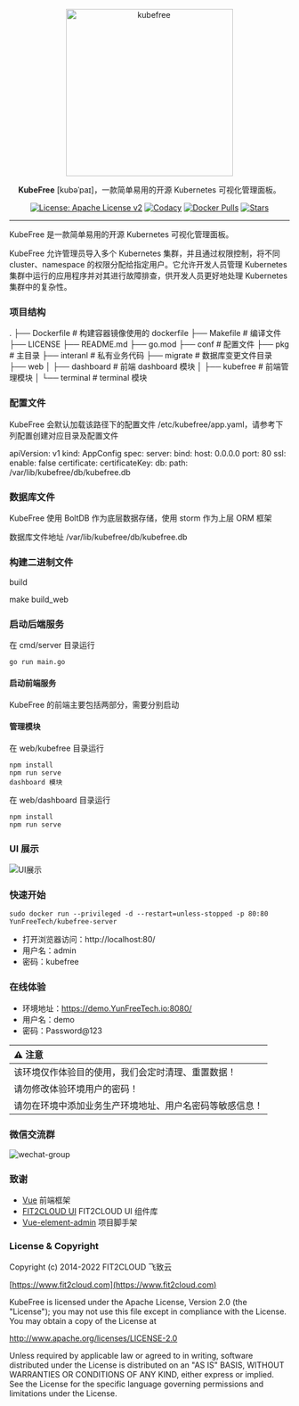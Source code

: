 <p align="center"><a href="https://YunFreeTech.io"><img src="https://YunFreeTech.oss-cn-beijing.aliyuncs.com/kubefree/img/logo-red.png" alt="kubefree" width="300" /></a></p>
<P align="center"><b>KubeFree</b> [kubəˈpaɪ]，一款简单易用的开源 Kubernetes 可视化管理面板。</P>
<p align="center">
  <a href="http://www.apache.org/licenses/LICENSE-2.0"><img src="https://img.shields.io/github/license/YunFreeTech/kubefree?color=%231890FF&style=flat-square" alt="License: Apache License v2"></a>
  <a href="https://app.codacy.com/gh/YunFreeTech/kubefree?utm_source=github.com&utm_medium=referral&utm_content=YunFreeTech/kubefree&utm_campaign=Badge_Grade_Dashboard"><img src="https://app.codacy.com/project/badge/Grade/da67574fd82b473992781d1386b937ef" alt="Codacy"></a>
  <a href="https://hub.docker.com/r/YunFreeTech/kubefree-server"><img src="https://img.shields.io/docker/pulls/YunFreeTech/kubefree-server" alt="Docker Pulls"></a>
  <a href="https://github.com/YunFreeTech/KubeFree"><img src="https://img.shields.io/github/stars/YunFreeTech/KubeFree" alt="Stars"></a>
</p>
<hr />

KubeFree 是一款简单易用的开源 Kubernetes 可视化管理面板。

KubeFree 允许管理员导入多个 Kubernetes 集群，并且通过权限控制，将不同 cluster、namespace 的权限分配给指定用户。它允许开发人员管理 Kubernetes 集群中运行的应用程序并对其进行故障排查，供开发人员更好地处理 Kubernetes 集群中的复杂性。


### 项目结构

.
├── Dockerfile                                      # 构建容器镜像使用的 dockerfile
├── Makefile                                        # 编译文件
├── LICENSE
├── README.md
├── go.mod
├── conf                                            # 配置文件
├── pkg                                             # 主目录
├── interanl                                        # 私有业务代码
├── migrate                                         # 数据库变更文件目录
├── web
│   ├── dashboard                                   # 前端 dashboard 模块
│   ├── kubefree                                      # 前端管理模块
│   └── terminal                                    # terminal 模块   
### 配置文件
KubeFree 会默认加载该路径下的配置文件 /etc/kubefree/app.yaml，请参考下列配置创建对应目录及配置文件


apiVersion: v1
kind: AppConfig
spec:
  server:
    bind:
      host: 0.0.0.0
      port: 80
    ssl:
      enable: false
      certificate:
      certificateKey:
  db:
    path: /var/lib/kubefree/db/kubefree.db
### 数据库文件
KubeFree 使用 BoltDB 作为底层数据存储，使用 storm 作为上层 ORM 框架


数据库文件地址 /var/lib/kubefree/db/kubefree.db
### 构建二进制文件
build


make build_web
### 启动后端服务

在 cmd/server 目录运行   
``` 
go run main.go
```
#### 启动前端服务
KubeFree 的前端主要包括两部分，需要分别启动

#### 管理模块


在 web/kubefree 目录运行 
```
npm install
npm run serve
dashboard 模块
```

在 web/dashboard 目录运行
```
npm install    
npm run serve
```

### UI 展示

![UI展示](https://YunFreeTech.oss-cn-beijing.aliyuncs.com/kubefree/img/kubefree-demo.gif)

### 快速开始

    sudo docker run --privileged -d --restart=unless-stopped -p 80:80 YunFreeTech/kubefree-server

- 打开浏览器访问：http://localhost:80/
- 用户名：admin
- 密码：kubefree

### 在线体验

- 环境地址：<https://demo.YunFreeTech.io:8080/>
- 用户名：demo
- 密码：Password@123

| :warning: 注意                 |
| :--------------------------- |
| 该环境仅作体验目的使用，我们会定时清理、重置数据！    |
| 请勿修改体验环境用户的密码！               |
| 请勿在环境中添加业务生产环境地址、用户名密码等敏感信息！ |

### 微信交流群

![wechat-group](https://YunFreeTech.io/docs/img/wechat-group.png)

### 致谢

- [Vue](https://cn.vuejs.org) 前端框架
- [FIT2CLOUD UI](https://github.com/fit2cloud-ui/fit2cloud-ui/) FIT2CLOUD UI 组件库
- [Vue-element-admin](https://github.com/PanJiaChen/vue-element-admin) 项目脚手架

### License & Copyright

Copyright (c) 2014-2022 FIT2CLOUD 飞致云

[https://www.fit2cloud.com](https://www.fit2cloud.com)<br>

KubeFree is licensed under the Apache License, Version 2.0 (the "License"); you may not use this file except in compliance with the License. You may obtain a copy of the License at

http://www.apache.org/licenses/LICENSE-2.0

Unless required by applicable law or agreed to in writing, software distributed under the License is distributed on an "AS IS" BASIS, WITHOUT WARRANTIES OR CONDITIONS OF ANY KIND, either express or implied. See the License for the specific language governing permissions and limitations under the License.
